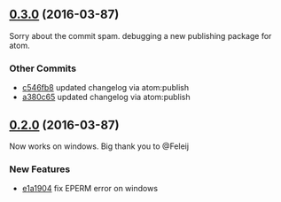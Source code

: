 ## [0.3.0](https://github.com/littlebee/git-status-utils.git/compare/0.2.0...0.3.0) (2016-03-87)
Sorry about the commit spam.  debugging a new publishing package for atom.

### Other Commits
* [c546fb8](https://github.com/littlebee/git-status-utils.git/commit/c546fb85b0ab17dcb1b28c8b54330c032812b7a0) updated changelog via atom:publish
* [a380c65](https://github.com/littlebee/git-status-utils.git/commit/a380c65cb48d84b19c69d6a0316ecf852b34b957) updated changelog via atom:publish

## [0.2.0](https://github.com/littlebee/git-status-utils.git/compare/0.0.0...0.2.0) (2016-03-87)
Now works on windows.  Big thank you to @Feleij

### New Features
* [e1a1904](https://github.com/littlebee/git-status-utils.git/commit/e1a190454e330a861aa3a99ff0ede3fdf0fb1b51)  fix EPERM error on windows
